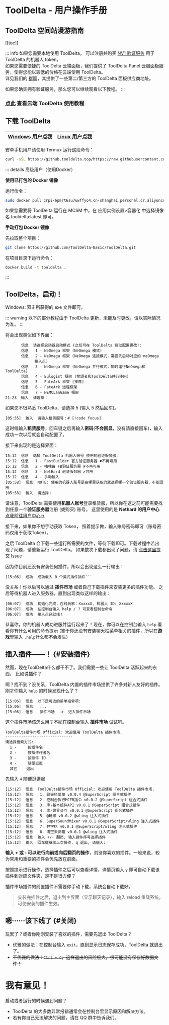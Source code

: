 # ToolDelta - 用户操作手册

## ToolDelta 空间站漫游指南

[[toc]]

::: info
如果您需要本地使用 ToolDelta， 可以注册并购买 [NV1 验证服务](https://nv1.nethard.pro) 用于 ToolDelta 的机器人 token。  
如果您需要便捷的 ToolDelta 云端面板，我们提供了 ToolDelta Panel 云服面板服务，使得您能以较低的价格在云端使用 ToolDelta。  
详见我们的 [群聊](http://qm.qq.com/cgi-bin/qm/qr?_wv=1027&k=XGyPWC3k0-t0nZHGA2d0jzO7b9ogcI8N&authKey=zLTjnagIiquztxwxhfSdnT7sCTJY3iGT6Hgr5fJcU4heg98oyrhoNHCozMVYIbON&noverify=0&group_code=1030755163)，其提供了一些第二/第三方的 ToolDelta 面板供应商地址。  
  
如果您确实拥有验证服务，那么您可以继续观看以下教程。
:::

### [点此](/use/temp_learn_use) 查看云端 ToolDelta 使用教程

## 下载 ToolDelta

| [Windows 用户点我](https://ghfast.top/https://github.com/ToolDelta-Basic/ToolDelta/releases/latest/download/ToolDelta-windows.exe) | [Linux 用户点我](https://ghfast.top/https://github.com/ToolDelta-Basic/ToolDelta/releases/latest/download/ToolDelta-linux) |
| ------ | ------ |

安卓手机用户请使用 Termux 运行这段命令：

```bash
curl -sSL https://github.tooldelta.top/https://raw.githubusercontent.com/ToolDelta/ToolDelta/main/install.sh | bash
```

::: details 高级用户（使用Docker）

**使用已打包的 Docker 镜像**

运行命令：

```bash
sudo docker pull crpi-6pmrt6su7uwffyo4.cn-shanghai.personal.cr.aliyuncs.com/tooldelta/tooldelta:latest
```

如果您需要将 ToolDelta 运行在 MCSM 中，在 应用实例设置>容器化 中选择镜像名 tooldelta:latest 即可。

**手动打包 Docker 镜像**

先拉取整个项目：

```bash
git clone https://github.com/ToolDelta-Basic/ToolDelta.git
```

在项目目录下运行命令：

```bash
docker build -t tooldelta .
```

:::

## ToolDelta，启动！

Windows: 双击所获得的 exe 文件即可。

::: warning
以下的部分教程由于 ToolDelta 更新，未能及时更改，请以实际情况为准。
:::


将会出现类似如下界面：
```txt{7}                             
       信息  请选择启动器启动模式 (之后可在 ToolDelta 启动配置更改):            
       信息   1 - NeOmega 框架 (NeOmega 模式)                                   
       信息   2 - NeOmega 框架 (NeOmega 连接模式，需要先启动对应的 neOmega      
             接入点)                                                            
       信息   3 - NeOmega 框架 (NeOmega 并行模式，同时运行NeOmega和ToolDelta)   
       信息   4 - Eulogist 框架 (赞颂者和ToolDelta并行使用)                     
       信息   5 - FateArk 框架 [推荐]                                           
       信息   6 - FateArk 远程框架                                              
       信息   7 - NEMCLanGame 框架                                              
21:23  输入  请选择：
```
如果您不很熟悉 ToolDelta，请选择 5 (输入 5 然后回车)。

```
[05:55]  输入  请输入租赁服号：# [!code focus]
```
这时候输入**租赁服号**，回车键之后再输入**密码**(**不会回显**，没有请直接回车)，输入成功一次以后就会自动配置了。

接下来出现的是选择界面：
```txt{4}
15:12  信息  选择 ToolDelta 机器人账号 使用的验证服务器：
15:12  信息   1 - FastBuilder 官方验证服务器 ✘不再可用
15:12  信息   2 - 咕咕酱 FB验证服务器 ✘不再可用
15:12  信息   3 - NetHard 验证服务器 ✔可用
15:12  信息   4 - 手动输入
[05:58]  信息  NOTE: 使用的机器人账号是在哪里获取的就选择哪一个验证服务器，不能混用
[05:58]  输入  请选择：
```
请注意，ToolDelta 需要使用**机器人账号**登录租赁服，所以你在这之前可能需要找到任意一个**验证服务器**注册 (或购买) 账号。
这里使用的是 **Nethard 的用户中心** [点我前往用户中心→](https://nv1.nethard.pro)

接下来，如果你不想手动获取 Token， 照着提示做，输入账号密码即可（账号密码仅用于获取Token）。

之后 ToolDelta 会下载一些运行所需要的文件，等待下载即可。下载过程中若出现了问题，请重新运行 ToolDelta。
如果数次下载都出现了问题，请 [点击这里提交 Issue](https://github.com/ToolDelta-Basic/ToolDelta/issues)

因为你目前还没有安装任何插件，所以会出现这么一行输出：
```
[15:06]  成功  成功载入 0 个类式插件插件```
```
没关系！你以后可以通过 **插件市场** 或者自己下载插件来安装更多的插件功能。
之后等待机器人进入服务器，直到出现类似这样的输出：

```
[06:07]  成功  初始化完成，在线玩家：XxxxxX, 机器人 ID: XxxxxX
[06:07]  成功  在控制台输入 help / ? 可查看控制台命令
[06:07]  成功  接入点已就绪！
```
恭喜你，你的机器人成功进服并运行起来了！现在，你可以在控制台输入 `help` 看看你有什么可用的命令提示 (鉴于你还没有安装聊天栏菜单相关的插件，所以在**游戏**里输入 `.help`什么都不会发生)

## 插入插件——！ {#安装插件}

然而，现在ToolDelta什么都干不了。我们需要一些让 ToolDelta 活跃起来的东西， 比如说插件？

啊？找不到？没关系，ToolDelta 内置的插件市场提供了许多对新人友好的插件。刚才你输入 `help` 的时候发现什么了？
```txt{3}
[15:06]  信息  以下是可选的菜单指令项:
[15:06]  信息   ...
[15:06]  信息   插件市场  ->  进入插件市场
```

这个插件市场该怎么用？不妨在控制台输入 **插件市场** 试试吧。

```txt{7}
ToolDelta插件市场 Official: 欢迎使用 ToolDelta 插件市场.
------------------------------
请选择搜索方式: 
  1 -     按插件名
  2 -     按插件作者名
  3 -     按插件 ID
  4 -     随便逛逛
  其它    退出
```

先输入 `4` 随便逛逛起

```
[15:12]  信息  ToolDelta插件市场 Official: 欢迎使用 ToolDelta 插件市场.
[15:12]  信息   1. 聊天栏菜单 v0.0.4 @SuperScript 组合式插件
[15:12]  信息   2. 控制台执行MCFB指令 v0.0.2 @SuperScript 组合式插件
[15:12]  信息   3. 库-基本组件API v0.0.1 @SuperScript 组合式插件
[15:12]  信息   4. 库-世界交互 v0.0.1 @SuperScript 组合式插件
[15:12]  信息   5. @玩家 v0.0.2 @wling 注入式插件
[15:12]  信息   6. SuperSoundMixer v0.0.1 @SuperScript/wling 注入式插件
[15:12]  信息   7. 井字棋 v0.0.1 @SuperScript/wling 注入式插件
[15:12]  信息   8. 清空末影箱 v0.0.1 @wling 注入式插件
[15:12]  信息  输入 +/- 翻页, 输入插件序号选择插件
[15:12]  输入  回车键继续上次操作, q 退出, 请输入:
```
**输入 + 或 - 可以进行向前或向后翻页的操作**，浏览你喜欢的插件。一般来说，较为常用和重要的插件会优先放在前面。

按照提示进行操作，选择插件之后可以查看详情，详情页输入 `y` 即可自动下载该插件到对应文件夹，是不是很方便？


插件市场插件的前置插件不需要你手动下载，系统会自动下载好。

> 安装完插件之后，退出到主界面（显示聊天记录），输入 reload 重载系统， 可使安装的插件生效。

## 嗯······该下线了 {#关闭}

玩累了？或者你刚刚安装了喜欢的插件，需要先退出 ToolDelta？

- 优雅的做法：在控制台输入 `exit`，直到显示日志保存成功，ToolDelta 就退出了。
- ~~不优雅的做法：`Ctrl + C`，这样退出的风险极大，很可能没有保存好数据文件！~~

# 我有意见！

启动或者运行的时候遇到问题？
 - ToolDelta 的大多数异常报错通常会在控制台里显示原因和解决方法。
 - 若有你自己无法解决的问题，请在 QQ 群中告诉我们。
